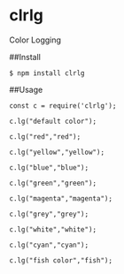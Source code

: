 # clrlg
Color Logging

##Install
```
$ npm install clrlg
```

##Usage
```
const c = require('clrlg');
 
c.lg("default color");

c.lg("red","red");

c.lg("yellow","yellow");

c.lg("blue","blue");

c.lg("green","green");

c.lg("magenta","magenta");

c.lg("grey","grey");

c.lg("white","white");

c.lg("cyan","cyan");

c.lg("fish color","fish");
```